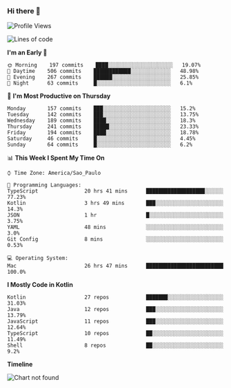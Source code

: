 ### Hi there 👋

<!--
**fernandonogueira/fernandonogueira** is a ✨ _special_ ✨ repository because its `README.md` (this file) appears on your GitHub profile.

Here are some ideas to get you started:

- 🔭 I’m currently working on ...
- 🌱 I’m currently learning ...
- 👯 I’m looking to collaborate on ...
- 🤔 I’m looking for help with ...
- 💬 Ask me about ...
- 📫 How to reach me: ...
- 😄 Pronouns: ...
- ⚡ Fun fact: ...
-->

<!--START_SECTION:waka-->
![Profile Views](http://img.shields.io/badge/Profile%20Views-0-blue)

![Lines of code](https://img.shields.io/badge/From%20Hello%20World%20I%27ve%20Written-592081%20lines%20of%20code-blue)

**I'm an Early 🐤** 

```text
🌞 Morning    197 commits    ████░░░░░░░░░░░░░░░░░░░░░   19.07% 
🌆 Daytime    506 commits    ████████████░░░░░░░░░░░░░   48.98% 
🌃 Evening    267 commits    ██████░░░░░░░░░░░░░░░░░░░   25.85% 
🌙 Night      63 commits     █░░░░░░░░░░░░░░░░░░░░░░░░   6.1%

```
📅 **I'm Most Productive on Thursday** 

```text
Monday       157 commits    ███░░░░░░░░░░░░░░░░░░░░░░   15.2% 
Tuesday      142 commits    ███░░░░░░░░░░░░░░░░░░░░░░   13.75% 
Wednesday    189 commits    ████░░░░░░░░░░░░░░░░░░░░░   18.3% 
Thursday     241 commits    █████░░░░░░░░░░░░░░░░░░░░   23.33% 
Friday       194 commits    ████░░░░░░░░░░░░░░░░░░░░░   18.78% 
Saturday     46 commits     █░░░░░░░░░░░░░░░░░░░░░░░░   4.45% 
Sunday       64 commits     █░░░░░░░░░░░░░░░░░░░░░░░░   6.2%

```


📊 **This Week I Spent My Time On** 

```text
⌚︎ Time Zone: America/Sao_Paulo

💬 Programming Languages: 
TypeScript               20 hrs 41 mins      ███████████████████░░░░░░   77.23% 
Kotlin                   3 hrs 49 mins       ███░░░░░░░░░░░░░░░░░░░░░░   14.3% 
JSON                     1 hr                █░░░░░░░░░░░░░░░░░░░░░░░░   3.75% 
YAML                     48 mins             ░░░░░░░░░░░░░░░░░░░░░░░░░   3.0% 
Git Config               8 mins              ░░░░░░░░░░░░░░░░░░░░░░░░░   0.53%

💻 Operating System: 
Mac                      26 hrs 47 mins      █████████████████████████   100.0%

```

**I Mostly Code in Kotlin** 

```text
Kotlin                   27 repos            ███████░░░░░░░░░░░░░░░░░░   31.03% 
Java                     12 repos            ███░░░░░░░░░░░░░░░░░░░░░░   13.79% 
JavaScript               11 repos            ███░░░░░░░░░░░░░░░░░░░░░░   12.64% 
TypeScript               10 repos            ██░░░░░░░░░░░░░░░░░░░░░░░   11.49% 
Shell                    8 repos             ██░░░░░░░░░░░░░░░░░░░░░░░   9.2%

```


**Timeline**

![Chart not found](https://raw.githubusercontent.com/fernandonogueira/fernandonogueira/master/charts/bar_graph.png) 


<!--END_SECTION:waka-->

